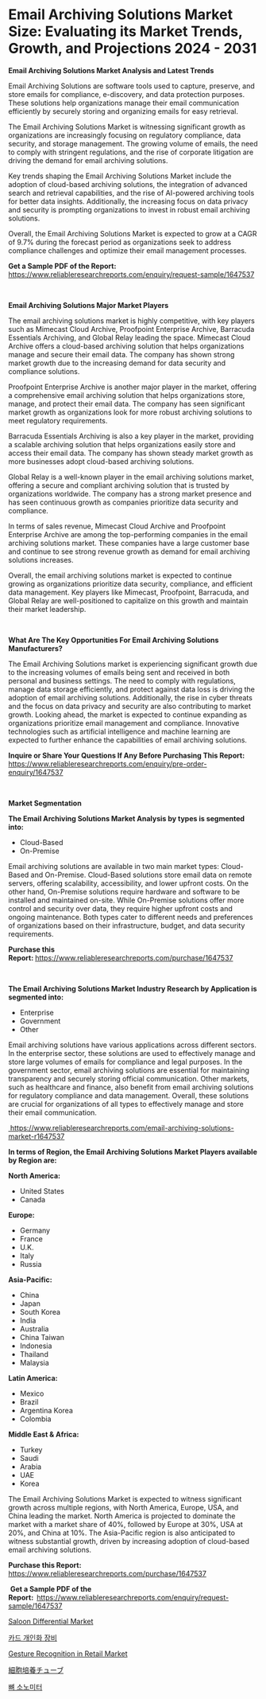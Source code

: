 <p><h1>Email Archiving Solutions Market Size: Evaluating its Market Trends, Growth, and Projections 2024 - 2031</h1></p><p><strong>Email Archiving Solutions Market Analysis and Latest Trends</strong></p>
<p><p>Email Archiving Solutions are software tools used to capture, preserve, and store emails for compliance, e-discovery, and data protection purposes. These solutions help organizations manage their email communication efficiently by securely storing and organizing emails for easy retrieval.</p><p>The Email Archiving Solutions Market is witnessing significant growth as organizations are increasingly focusing on regulatory compliance, data security, and storage management. The growing volume of emails, the need to comply with stringent regulations, and the rise of corporate litigation are driving the demand for email archiving solutions.</p><p>Key trends shaping the Email Archiving Solutions Market include the adoption of cloud-based archiving solutions, the integration of advanced search and retrieval capabilities, and the rise of AI-powered archiving tools for better data insights. Additionally, the increasing focus on data privacy and security is prompting organizations to invest in robust email archiving solutions.</p><p>Overall, the Email Archiving Solutions Market is expected to grow at a CAGR of 9.7% during the forecast period as organizations seek to address compliance challenges and optimize their email management processes.</p></p>
<p><strong>Get a Sample PDF of the Report:&nbsp;</strong> <a href="https://www.reliableresearchreports.com/enquiry/request-sample/1647537">https://www.reliableresearchreports.com/enquiry/request-sample/1647537</a></p>
<p>&nbsp;</p>
<p><strong>Email Archiving Solutions Major Market Players</strong></p>
<p><p>The email archiving solutions market is highly competitive, with key players such as Mimecast Cloud Archive, Proofpoint Enterprise Archive, Barracuda Essentials Archiving, and Global Relay leading the space. Mimecast Cloud Archive offers a cloud-based archiving solution that helps organizations manage and secure their email data. The company has shown strong market growth due to the increasing demand for data security and compliance solutions.</p><p>Proofpoint Enterprise Archive is another major player in the market, offering a comprehensive email archiving solution that helps organizations store, manage, and protect their email data. The company has seen significant market growth as organizations look for more robust archiving solutions to meet regulatory requirements.</p><p>Barracuda Essentials Archiving is also a key player in the market, providing a scalable archiving solution that helps organizations easily store and access their email data. The company has shown steady market growth as more businesses adopt cloud-based archiving solutions.</p><p>Global Relay is a well-known player in the email archiving solutions market, offering a secure and compliant archiving solution that is trusted by organizations worldwide. The company has a strong market presence and has seen continuous growth as companies prioritize data security and compliance.</p><p>In terms of sales revenue, Mimecast Cloud Archive and Proofpoint Enterprise Archive are among the top-performing companies in the email archiving solutions market. These companies have a large customer base and continue to see strong revenue growth as demand for email archiving solutions increases.</p><p>Overall, the email archiving solutions market is expected to continue growing as organizations prioritize data security, compliance, and efficient data management. Key players like Mimecast, Proofpoint, Barracuda, and Global Relay are well-positioned to capitalize on this growth and maintain their market leadership.</p></p>
<p>&nbsp;</p>
<p><strong>What Are The Key Opportunities For Email Archiving Solutions Manufacturers?</strong></p>
<p><p>The Email Archiving Solutions market is experiencing significant growth due to the increasing volumes of emails being sent and received in both personal and business settings. The need to comply with regulations, manage data storage efficiently, and protect against data loss is driving the adoption of email archiving solutions. Additionally, the rise in cyber threats and the focus on data privacy and security are also contributing to market growth. Looking ahead, the market is expected to continue expanding as organizations prioritize email management and compliance. Innovative technologies such as artificial intelligence and machine learning are expected to further enhance the capabilities of email archiving solutions.</p></p>
<p><strong>Inquire or Share Your Questions If Any Before Purchasing This Report:</strong> <a href="https://www.reliableresearchreports.com/enquiry/pre-order-enquiry/1647537">https://www.reliableresearchreports.com/enquiry/pre-order-enquiry/1647537</a></p>
<p>&nbsp;</p>
<p><strong>Market Segmentation</strong></p>
<p><strong>The Email Archiving Solutions Market Analysis by types is segmented into:</strong></p>
<p><ul><li>Cloud-Based</li><li>On-Premise</li></ul></p>
<p><p>Email archiving solutions are available in two main market types: Cloud-Based and On-Premise. Cloud-Based solutions store email data on remote servers, offering scalability, accessibility, and lower upfront costs. On the other hand, On-Premise solutions require hardware and software to be installed and maintained on-site. While On-Premise solutions offer more control and security over data, they require higher upfront costs and ongoing maintenance. Both types cater to different needs and preferences of organizations based on their infrastructure, budget, and data security requirements.</p></p>
<p><strong>Purchase this Report:&nbsp;</strong><a href="https://www.reliableresearchreports.com/purchase/1647537">https://www.reliableresearchreports.com/purchase/1647537</a></p>
<p>&nbsp;</p>
<p><strong>The Email Archiving Solutions Market Industry Research by Application is segmented into:</strong></p>
<p><ul><li>Enterprise</li><li>Government</li><li>Other</li></ul></p>
<p><p>Email archiving solutions have various applications across different sectors. In the enterprise sector, these solutions are used to effectively manage and store large volumes of emails for compliance and legal purposes. In the government sector, email archiving solutions are essential for maintaining transparency and securely storing official communication. Other markets, such as healthcare and finance, also benefit from email archiving solutions for regulatory compliance and data management. Overall, these solutions are crucial for organizations of all types to effectively manage and store their email communication.</p></p>
<p><a href="https://www.reliableresearchreports.com/email-archiving-solutions-market-r1647537">&nbsp;https://www.reliableresearchreports.com/email-archiving-solutions-market-r1647537</a></p>
<p><strong>In terms of Region, the Email Archiving Solutions Market Players available by Region are:</strong></p>
<p>
    <p> <strong> North America: </strong>
        <ul>
            <li>United States</li>
            <li>Canada</li>
        </ul>
        </p> 
    <p> <strong> Europe: </strong>
        <ul>
            <li>Germany</li>
            <li>France</li>
            <li>U.K.</li>
            <li>Italy</li>
            <li>Russia</li>
        </ul>
        </p> 
    <p> <strong> Asia-Pacific: </strong>
        <ul>
            <li>China</li>
            <li>Japan</li>
            <li>South Korea</li>
            <li>India</li>
            <li>Australia</li>
            <li>China Taiwan</li>
            <li>Indonesia</li>
            <li>Thailand</li>
            <li>Malaysia</li>
        </ul>
        </p> 
    <p> <strong> Latin America: </strong>
        <ul>
            <li>Mexico</li>
            <li>Brazil</li>
            <li>Argentina Korea</li>
            <li>Colombia</li>
        </ul>
        </p> 
    <p> <strong> Middle East & Africa: </strong>
        <ul>
            <li>Turkey</li>
            <li>Saudi</li>
            <li>Arabia</li>
            <li>UAE</li>
            <li>Korea</li>
        </ul>
    </p>
    </p>
<p><p>The Email Archiving Solutions Market is expected to witness significant growth across multiple regions, with North America, Europe, USA, and China leading the market. North America is projected to dominate the market with a market share of 40%, followed by Europe at 30%, USA at 20%, and China at 10%. The Asia-Pacific region is also anticipated to witness substantial growth, driven by increasing adoption of cloud-based email archiving solutions.</p></p>
<p><strong>Purchase this Report: </strong><a href="https://www.reliableresearchreports.com/purchase/1647537">https://www.reliableresearchreports.com/purchase/1647537</a></p>
<p>&nbsp;<strong>Get a Sample PDF of the Report:&nbsp;&nbsp;</strong><a href="https://www.reliableresearchreports.com/enquiry/request-sample/1647537">https://www.reliableresearchreports.com/enquiry/request-sample/1647537</a></p>
<p><strong></strong></p>
<p><p><a href="https://www.linkedin.com/pulse/saloon-differential-market-size-examines-its-scope-primary-focus-7xbic">Saloon Differential Market</a></p><p><a href="https://medium.com/@thib_harou/%EC%B9%B4%EB%93%9C-%EA%B0%9C%EC%9D%B8%ED%99%94-%EC%9E%A5%EB%B9%84-%EC%8B%9C%EC%9E%A5-%EB%B6%84%EC%84%9D-%EB%B0%8F-%ED%81%AC%EA%B8%B0%EB%8A%94-2024%EB%85%84%EB%B6%80%ED%84%B0-2031%EB%85%84%EA%B9%8C%EC%A7%80-%EC%98%88%EC%B8%A1%EB%90%A9%EB%8B%88%EB%8B%A4-d04fb9fe92b3">카드 개인화 장비</a></p><p><a href="https://www.linkedin.com/pulse/gesture-recognition-retail-market-research-report-provides-d5qsf">Gesture Recognition in Retail Market</a></p><p><a href="https://medium.com/@jeromeboyer1970/%E7%B4%B0%E8%83%9E%E5%9F%B9%E9%A4%8A%E3%83%81%E3%83%A5%E3%83%BC%E3%83%96%E5%B8%82%E5%A0%B4%E3%81%AE%E3%83%A1%E3%83%88%E3%83%AA%E3%82%AF%E3%82%B9%E3%81%AE%E3%83%87%E3%82%B3%E3%83%BC%E3%83%89-%E5%B8%82%E5%A0%B4%E3%82%B7%E3%82%A7%E3%82%A2-%E3%83%88%E3%83%AC%E3%83%B3%E3%83%89-%E6%88%90%E9%95%B7%E3%83%91%E3%82%BF%E3%83%BC%E3%83%B3-f67c30bf0b5b">細胞培養チューブ</a></p><p><a href="https://medium.com/@adonispellea2022/%EB%BC%88-%EC%B4%88%EC%9D%8C%ED%8C%8C-%EA%B2%80%EC%82%AC%EA%B8%B0-%EC%8B%9C%EC%9E%A5-%EC%9C%A0%ED%98%95-%EC%9D%91%EC%9A%A9-%EB%B0%8F-%EC%A7%80%EB%A6%AC%EC%97%90-%EB%8C%80%ED%95%9C-%ED%8F%AC%EA%B4%84%EC%A0%81-%ED%8F%89%EA%B0%80-00f798c26a0f">뼈 소노미터</a></p></p>
